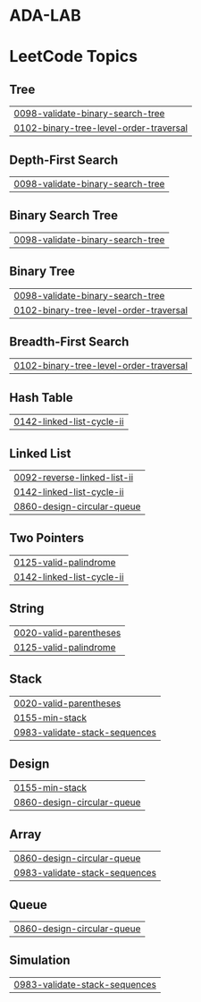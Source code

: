# ADA-LAB
<!---LeetCode Topics Start-->
# LeetCode Topics
## Tree
|  |
| ------- |
| [0098-validate-binary-search-tree](https://github.com/KanishkaSharma18/ADA-LAB/tree/master/0098-validate-binary-search-tree) |
| [0102-binary-tree-level-order-traversal](https://github.com/KanishkaSharma18/ADA-LAB/tree/master/0102-binary-tree-level-order-traversal) |
## Depth-First Search
|  |
| ------- |
| [0098-validate-binary-search-tree](https://github.com/KanishkaSharma18/ADA-LAB/tree/master/0098-validate-binary-search-tree) |
## Binary Search Tree
|  |
| ------- |
| [0098-validate-binary-search-tree](https://github.com/KanishkaSharma18/ADA-LAB/tree/master/0098-validate-binary-search-tree) |
## Binary Tree
|  |
| ------- |
| [0098-validate-binary-search-tree](https://github.com/KanishkaSharma18/ADA-LAB/tree/master/0098-validate-binary-search-tree) |
| [0102-binary-tree-level-order-traversal](https://github.com/KanishkaSharma18/ADA-LAB/tree/master/0102-binary-tree-level-order-traversal) |
## Breadth-First Search
|  |
| ------- |
| [0102-binary-tree-level-order-traversal](https://github.com/KanishkaSharma18/ADA-LAB/tree/master/0102-binary-tree-level-order-traversal) |
## Hash Table
|  |
| ------- |
| [0142-linked-list-cycle-ii](https://github.com/KanishkaSharma18/ADA-LAB/tree/master/0142-linked-list-cycle-ii) |
## Linked List
|  |
| ------- |
| [0092-reverse-linked-list-ii](https://github.com/KanishkaSharma18/ADA-LAB/tree/master/0092-reverse-linked-list-ii) |
| [0142-linked-list-cycle-ii](https://github.com/KanishkaSharma18/ADA-LAB/tree/master/0142-linked-list-cycle-ii) |
| [0860-design-circular-queue](https://github.com/KanishkaSharma18/ADA-LAB/tree/master/0860-design-circular-queue) |
## Two Pointers
|  |
| ------- |
| [0125-valid-palindrome](https://github.com/KanishkaSharma18/ADA-LAB/tree/master/0125-valid-palindrome) |
| [0142-linked-list-cycle-ii](https://github.com/KanishkaSharma18/ADA-LAB/tree/master/0142-linked-list-cycle-ii) |
## String
|  |
| ------- |
| [0020-valid-parentheses](https://github.com/KanishkaSharma18/ADA-LAB/tree/master/0020-valid-parentheses) |
| [0125-valid-palindrome](https://github.com/KanishkaSharma18/ADA-LAB/tree/master/0125-valid-palindrome) |
## Stack
|  |
| ------- |
| [0020-valid-parentheses](https://github.com/KanishkaSharma18/ADA-LAB/tree/master/0020-valid-parentheses) |
| [0155-min-stack](https://github.com/KanishkaSharma18/ADA-LAB/tree/master/0155-min-stack) |
| [0983-validate-stack-sequences](https://github.com/KanishkaSharma18/ADA-LAB/tree/master/0983-validate-stack-sequences) |
## Design
|  |
| ------- |
| [0155-min-stack](https://github.com/KanishkaSharma18/ADA-LAB/tree/master/0155-min-stack) |
| [0860-design-circular-queue](https://github.com/KanishkaSharma18/ADA-LAB/tree/master/0860-design-circular-queue) |
## Array
|  |
| ------- |
| [0860-design-circular-queue](https://github.com/KanishkaSharma18/ADA-LAB/tree/master/0860-design-circular-queue) |
| [0983-validate-stack-sequences](https://github.com/KanishkaSharma18/ADA-LAB/tree/master/0983-validate-stack-sequences) |
## Queue
|  |
| ------- |
| [0860-design-circular-queue](https://github.com/KanishkaSharma18/ADA-LAB/tree/master/0860-design-circular-queue) |
## Simulation
|  |
| ------- |
| [0983-validate-stack-sequences](https://github.com/KanishkaSharma18/ADA-LAB/tree/master/0983-validate-stack-sequences) |
<!---LeetCode Topics End-->